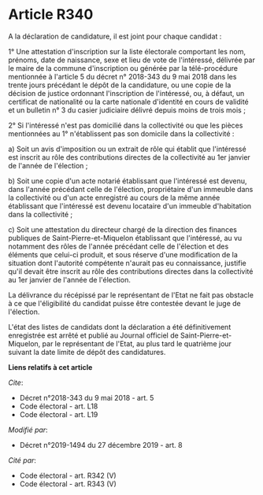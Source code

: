 # Article R340

A la déclaration de candidature, il est joint pour chaque candidat : 

1° Une attestation d'inscription sur la liste électorale comportant les nom, prénoms, date de naissance, sexe et lieu de vote
de l'intéressé, délivrée par le maire de la commune d'inscription ou générée par la télé-procédure mentionnée à l'article 5
du décret n° 2018-343 du 9 mai 2018 dans les trente jours précédant le dépôt de la candidature, ou une copie de la décision
de justice ordonnant l'inscription de l'intéressé, ou, à défaut, un certificat de nationalité ou la carte nationale
d'identité en cours de validité et un bulletin n° 3 du casier judiciaire délivré depuis moins de trois mois ; 

2° Si l'intéressé n'est pas domicilié dans la collectivité ou que les pièces mentionnées au 1° n'établissent pas son domicile
dans la collectivité : 

a) Soit un avis d'imposition ou un extrait de rôle qui établit que l'intéressé est inscrit au rôle des contributions directes
de la collectivité au 1er janvier de l'année de l'élection ; 

b) Soit une copie d'un acte notarié établissant que l'intéressé est devenu, dans l'année précédant celle de l'élection,
propriétaire d'un immeuble dans la collectivité ou d'un acte enregistré au cours de la même année établissant que l'intéressé
est devenu locataire d'un immeuble d'habitation dans la collectivité ; 

c) Soit une attestation du directeur chargé de la direction des finances publiques de Saint-Pierre-et-Miquelon établissant
que l'intéressé, au vu notamment des rôles de l'année précédant celle de l'élection et des éléments que celui-ci produit, et
sous réserve d'une modification de la situation dont l'autorité compétente n'aurait pas eu connaissance, justifie qu'il
devait être inscrit au rôle des contributions directes dans la collectivité au 1er janvier de l'année de l'élection. 

La délivrance du récépissé par le représentant de l'Etat ne fait pas obstacle à ce que l'éligibilité du candidat puisse être
contestée devant le juge de l'élection. 

L'état des listes de candidats dont la déclaration a été définitivement enregistrée est arrêté et publié au Journal officiel
de Saint-Pierre-et-Miquelon, par le représentant de l'Etat, au plus tard le quatrième jour suivant la date limite de dépôt
des candidatures.

**Liens relatifs à cet article**

_Cite_:

  - Décret n°2018-343 du 9 mai 2018 - art. 5
  - Code électoral - art. L18
  - Code électoral - art. L19

_Modifié par_:

  - Décret n°2019-1494 du 27 décembre 2019 - art. 8

_Cité par_:

  - Code électoral - art. R342 (V)
  - Code électoral - art. R343 (V)
